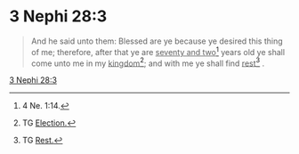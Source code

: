 # 3 Nephi 28:3

> And he said unto them: Blessed are ye because ye desired this thing of me; therefore, after that ye are <u>seventy and two</u>[^a] years old ye shall come unto me in my <u>kingdom</u>[^b]; and with me ye shall find <u>rest</u>[^c] .

[3 Nephi 28:3](https://www.churchofjesuschrist.org/study/scriptures/bofm/3-ne/28?lang=eng&id=p3#p3)


[^a]: 4 Ne. 1:14.
[^b]: TG [Election.](https://www.churchofjesuschrist.org/study/scriptures/tg/election?lang=eng)
[^c]: TG [Rest.](https://www.churchofjesuschrist.org/study/scriptures/tg/rest?lang=eng)
